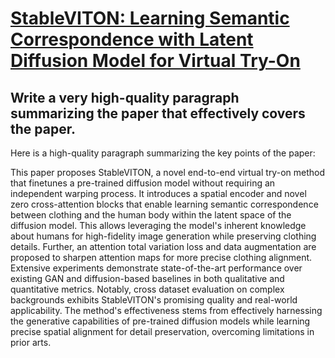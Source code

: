 # [StableVITON: Learning Semantic Correspondence with Latent Diffusion   Model for Virtual Try-On](https://arxiv.org/abs/2312.01725)

## Write a very high-quality paragraph summarizing the paper that effectively covers the paper.

 Here is a high-quality paragraph summarizing the key points of the paper:

This paper proposes StableVITON, a novel end-to-end virtual try-on method that finetunes a pre-trained diffusion model without requiring an independent warping process. It introduces a spatial encoder and novel zero cross-attention blocks that enable learning semantic correspondence between clothing and the human body within the latent space of the diffusion model. This allows leveraging the model's inherent knowledge about humans for high-fidelity image generation while preserving clothing details. Further, an attention total variation loss and data augmentation are proposed to sharpen attention maps for more precise clothing alignment. Extensive experiments demonstrate state-of-the-art performance over existing GAN and diffusion-based baselines in both qualitative and quantitative metrics. Notably, cross dataset evaluation on complex backgrounds exhibits StableVITON's promising quality and real-world applicability. The method's effectiveness stems from effectively harnessing the generative capabilities of pre-trained diffusion models while learning precise spatial alignment for detail preservation, overcoming limitations in prior arts.
